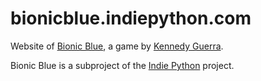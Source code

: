 # bionicblue.indiepython.com

Website of [Bionic Blue](https://github.com/IndiePython/bionic-blue), a game by [Kennedy Guerra](https://github.com/KennedyRichard).

Bionic Blue is a subproject of the [Indie Python](https://indiepython.com) project.
